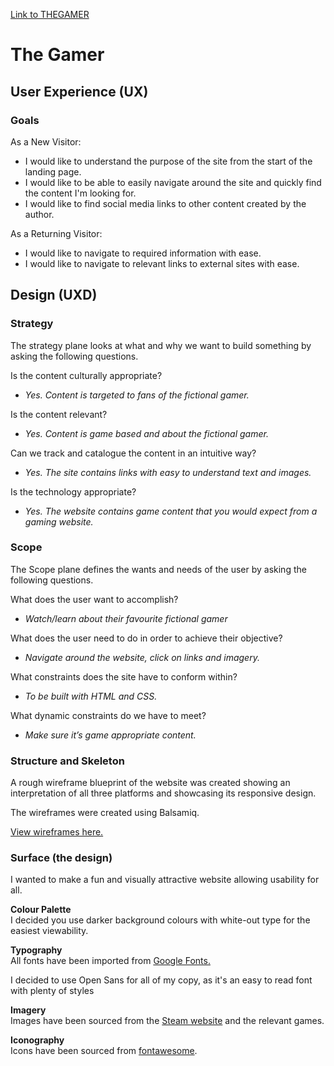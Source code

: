 [Link to THEGAMER](https://stevebesgrove.github.io/MileStoneProject-TheGamer/)

# **The Gamer**

## User Experience (UX)

### Goals

As a New Visitor:

  - I would like to understand the purpose of the site from the start of the landing page.
  - I would like to be able to easily navigate around the site and quickly find the content I'm looking for.
  - I would like to find social media links to other content created by the author.

As a Returning Visitor:

  - I would like to navigate to required information with ease.
  - I would like to navigate to relevant links to external sites with ease.

## Design (UXD)

### Strategy

The strategy plane looks at what and why we want to build something by asking the following questions.

Is the content culturally appropriate?  
  - *Yes. Content is targeted to fans of the fictional gamer.*

Is the content relevant?  
  - *Yes. Content is game based and about the fictional gamer.*

Can we track and catalogue the content in an intuitive way?  
  - *Yes. The site contains links with easy to understand text and images.*

Is the technology appropriate?  
  - *Yes. The website contains game content that you would expect from a gaming website.*

### Scope

The Scope plane defines the wants and needs of the user by asking the following questions.

What does the user want to accomplish?  
  - *Watch/learn about their favourite fictional gamer*

What does the user need to do in order to achieve their objective?  
  - *Navigate around the website, click on links and imagery.*

What constraints does the site have to conform within?  
  - *To be built with HTML and CSS.*

What dynamic constraints do we have to meet?  
  - *Make sure it’s game appropriate content.*

### Structure and Skeleton

A rough wireframe blueprint of the website was created showing an interpretation of all three platforms and showcasing its responsive design.

The wireframes were created using Balsamiq.

[View wireframes here.](https://github.com/SteveBesgrove/MileStoneProject-TheGamer/blob/main/assets/images/THEGAMER%20wireframes.png?raw=true)

### Surface (the design)

I wanted to make a fun and visually attractive website allowing usability for all.

**Colour Palette**  
I decided you use darker background colours with white-out type for the easiest viewability.

**Typography**  
All fonts have been imported from [Google Fonts.](https://fonts.google.com/)

I decided to use Open Sans for all of my copy, as it's an easy to read font with plenty of styles

**Imagery**  
Images have been sourced from the [Steam website](https://store.steampowered.com/) and the relevant games. 

**Iconography**  
Icons have been sourced from [fontawesome](https://fontawesome.com/).



